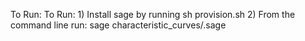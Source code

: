 To Run:
To Run: 1) Install sage by running sh provision.sh 2) From the command line run: sage characteristic_curves/.sage
